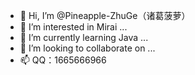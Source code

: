 - 👋 Hi, I’m @Pineapple-ZhuGe（诸葛菠萝）
- 👀 I’m interested in Mirai ...
- 🌱 I’m currently learning Java ...
- 💞️ I’m looking to collaborate on ...
- 📫 QQ：1665666966

<!---
Pineapple-ZhuGe/Pineapple-ZhuGe is a ✨ special ✨ repository because its `README.md` (this file) appears on your GitHub profile.
You can click the Preview link to take a look at your changes.
--->
